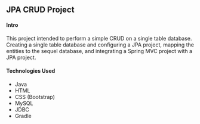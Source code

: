 ## JPA CRUD Project

#### Intro

This project intended to perform a simple CRUD on a single table database.  Creating a single table database and configuring a JPA project, mapping the entities to the sequel database, and integrating a Spring MVC project with a JPA project.

#### Technologies Used

* Java
* HTML
* CSS (Bootstrap)
* MySQL
* JDBC
* Gradle
